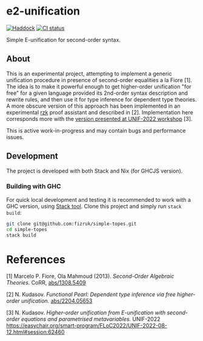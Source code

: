# e2-unification

[![Haddock](https://shields.io/badge/Haddock-documentation-informational)](https://fizruk.github.io/e2-unification/haddock/index.html)
[![CI status](https://github.com/fizruk/e2-unification/actions/workflows/haskell.yml/badge.svg)](https://github.com/fizruk/e2-unification/actions/workflows/haskell.yml)

Simple E-unification for second-order syntax.

## About

This is an experimental project, attempting to implement a generic unification procedure in presence of second-order equalities a la Fiore [1]. The idea is to make it powerful enough to get higher-order unification "for free" for a given language provided its 2nd-order syntax description and rewrite rules, and then use it for type inference for dependent type theories. A more obscure version of this approach has been implemented in an experimental [rzk](https://github.com/fizruk/rzk) proof assistant and described in [2]. Implementation here corresponds more with the [version presented at UNIF-2022 workshop](https://easychair.org/smart-program/FLoC2022/UNIF-2022-08-12.html#session:62460) [3].

This is active work-in-progress and may contain bugs and performance issues.

## Development

The project is developed with both Stack and Nix (for GHCJS version).

### Building with GHC

For quick local development and testing it is recommended to work with a GHC version, using [Stack tool](https://docs.haskellstack.org/en/stable/README/). Clone this project and simply run `stack build`:

```sh
git clone git@github.com:fizruk/simple-topes.git
cd simple-topes
stack build
```

# References

[1] Marcelo P. Fiore, Ola Mahmoud (2013). _Second-Order Algebraic Theories._ CoRR, [abs/1308.5409](http://arxiv.org/abs/1308.5409)

[2] N. Kudasov. _Functional Pearl: Dependent type inference via free higher-order unification._ [abs/2204.05653](https://arxiv.org/abs/2204.05653)

[3] N. Kudasov. _Higher-order unification from E-unification with second-order equations and parametrised metavariables._ UNIF-2022 https://easychair.org/smart-program/FLoC2022/UNIF-2022-08-12.html#session:62460
